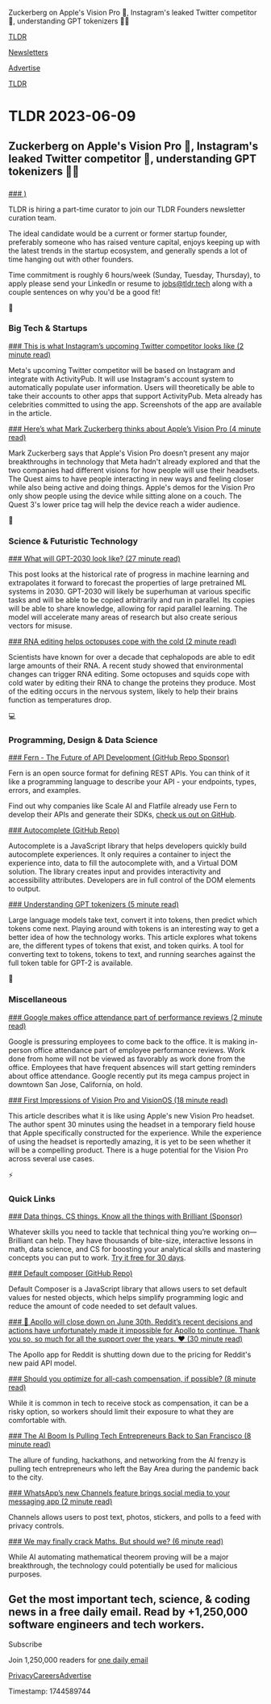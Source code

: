 Zuckerberg on Apple's Vision Pro 🥽, Instagram's leaked Twitter competitor 📱, understanding GPT tokenizers 👨‍💻

[TLDR](/)

[Newsletters](/newsletters)

[Advertise](https://advertise.tldr.tech/)

[TLDR](/)

# TLDR 2023-06-09

## Zuckerberg on Apple's Vision Pro 🥽, Instagram's leaked Twitter competitor 📱, understanding GPT tokenizers 👨‍💻

### 

[### )](https://tldr.tech/jobs/tldr-founder-newsletter-curator/519)

TLDR is hiring a part-time curator to join our TLDR Founders newsletter curation team.

The ideal candidate would be a current or former startup founder, preferably someone who has raised venture capital, enjoys keeping up with the latest trends in the startup ecosystem, and generally spends a lot of time hanging out with other founders.

Time commitment is roughly 6 hours/week (Sunday, Tuesday, Thursday), to apply please send your LinkedIn or resume to <jobs@tldr.tech> along with a couple sentences on why you'd be a good fit!

📱

### Big Tech & Startups

[### This is what Instagram’s upcoming Twitter competitor looks like (2 minute read)](https://www.theverge.com/2023/6/8/23754304/instagram-meta-twitter-competitor-threads-activitypub?utm_source=tldrnewsletter)

Meta's upcoming Twitter competitor will be based on Instagram and integrate with ActivityPub. It will use Instagram's account system to automatically populate user information. Users will theoretically be able to take their accounts to other apps that support ActivityPub. Meta already has celebrities committed to using the app. Screenshots of the app are available in the article.

[### Here’s what Mark Zuckerberg thinks about Apple’s Vision Pro (4 minute read)](https://www.theverge.com/2023/6/8/23754239/mark-zuckerberg-meta-apple-vision-pro-headset?utm_source=tldrnewsletter)

Mark Zuckerberg says that Apple's Vision Pro doesn’t present any major breakthroughs in technology that Meta hadn't already explored and that the two companies had different visions for how people will use their headsets. The Quest aims to have people interacting in new ways and feeling closer while also being active and doing things. Apple's demos for the Vision Pro only show people using the device while sitting alone on a couch. The Quest 3's lower price tag will help the device reach a wider audience.

🚀

### Science & Futuristic Technology

[### What will GPT-2030 look like? (27 minute read)](https://bounded-regret.ghost.io/what-will-gpt-2030-look-like/?utm_source=tldrnewsletter)

This post looks at the historical rate of progress in machine learning and extrapolates it forward to forecast the properties of large pretrained ML systems in 2030. GPT-2030 will likely be superhuman at various specific tasks and will be able to be copied arbitrarily and run in parallel. Its copies will be able to share knowledge, allowing for rapid parallel learning. The model will accelerate many areas of research but also create serious vectors for misuse.

[### RNA editing helps octopuses cope with the cold (2 minute read)](https://www.sciencenews.org/article/rna-editing-octopus-dna-cold-protein?utm_source=tldrnewsletter)

Scientists have known for over a decade that cephalopods are able to edit large amounts of their RNA. A recent study showed that environmental changes can trigger RNA editing. Some octopuses and squids cope with cold water by editing their RNA to change the proteins they produce. Most of the editing occurs in the nervous system, likely to help their brains function as temperatures drop.

💻

### Programming, Design & Data Science

[### Fern - The Future of API Development (GitHub Repo Sponsor)](https://github.com/fern-api/fern?utm_source=tldr)

Fern is an open source format for defining REST APIs. You can think of it like a programming language to describe your API - your endpoints, types, errors, and examples.

Find out why companies like Scale AI and Flatfile already use Fern to develop their APIs and generate their SDKs, [check us out on GitHub](https://github.com/fern-api/fern?utm_source=tldr).

[### Autocomplete (GitHub Repo)](https://github.com/algolia/autocomplete?utm_source=tldrnewsletter)

Autocomplete is a JavaScript library that helps developers quickly build autocomplete experiences. It only requires a container to inject the experience into, data to fill the autocomplete with, and a Virtual DOM solution. The library creates input and provides interactivity and accessibility attributes. Developers are in full control of the DOM elements to output.

[### Understanding GPT tokenizers (5 minute read)](https://simonwillison.net/2023/Jun/8/gpt-tokenizers/?utm_source=tldrnewsletter)

Large language models take text, convert it into tokens, then predict which tokens come next. Playing around with tokens is an interesting way to get a better idea of how the technology works. This article explores what tokens are, the different types of tokens that exist, and token quirks. A tool for converting text to tokens, tokens to text, and running searches against the full token table for GPT-2 is available.

🎁

### Miscellaneous

[### Google makes office attendance part of performance reviews (2 minute read)](https://arstechnica.com/google/2023/06/google-makes-office-attendance-part-of-performance-reviews/?utm_source=tldrnewsletter)

Google is pressuring employees to come back to the office. It is making in-person office attendance part of employee performance reviews. Work done from home will not be viewed as favorably as work done from the office. Employees that have frequent absences will start getting reminders about office attendance. Google recently put its mega campus project in downtown San Jose, California, on hold.

[### First Impressions of Vision Pro and VisionOS (18 minute read)](https://daringfireball.net/2023/06/first_impressions_of_vision_pro_and_visionos?utm_source=tldrnewsletter)

This article describes what it is like using Apple's new Vision Pro headset. The author spent 30 minutes using the headset in a temporary field house that Apple specifically constructed for the experience. While the experience of using the headset is reportedly amazing, it is yet to be seen whether it will be a compelling product. There is a huge potential for the Vision Pro across several use cases.

⚡

### Quick Links

[### Data things. CS things. Know all the things with Brilliant (Sponsor)](https://brilliant.org/tldrtech/)

Whatever skills you need to tackle that technical thing you’re working on—Brilliant can help. They have thousands of bite-size, interactive lessons in math, data science, and CS for boosting your analytical skills and mastering concepts you can put to work. [Try it free for 30 days](https://brilliant.org/tldrtech/).

[### Default composer (GitHub Repo)](https://github.com/aralroca/default-composer?utm_source=tldrnewsletter)

Default Composer is a JavaScript library that allows users to set default values for nested objects, which helps simplify programming logic and reduce the amount of code needed to set default values.

[### 📣 Apollo will close down on June 30th. Reddit’s recent decisions and actions have unfortunately made it impossible for Apollo to continue. Thank you so, so much for all the support over the years. ❤️ (30 minute read)](https://old.reddit.com/r/apolloapp/comments/144f6xm/apollo_will_close_down_on_june_30th_reddits/?utm_source=tldrnewsletter)

The Apollo app for Reddit is shutting down due to the pricing for Reddit's new paid API model.

[### Should you optimize for all-cash compensation, if possible? (8 minute read)](https://blog.pragmaticengineer.com/should-you-optimize-for-all-cash-compensation/?utm_source=tldrnewsletter)

While it is common in tech to receive stock as compensation, it can be a risky option, so workers should limit their exposure to what they are comfortable with.

[### The AI Boom Is Pulling Tech Entrepreneurs Back to San Francisco (8 minute read)](https://archive.ph/41F17?utm_source=tldrnewsletter)

The allure of funding, hackathons, and networking from the AI frenzy is pulling tech entrepreneurs who left the Bay Area during the pandemic back to the city.

[### WhatsApp’s new Channels feature brings social media to your messaging app (2 minute read)](https://www.theverge.com/2023/6/8/23753404/whatsapp-channels-broadcasts-app?utm_source=tldrnewsletter)

Channels allows users to post text, photos, stickers, and polls to a feed with privacy controls.

[### We may finally crack Maths. But should we? (6 minute read)](https://www.inference.vc/we-may-finally-crack-maths-but-should-we/?utm_source=tldrnewsletter)

While AI automating mathematical theorem proving will be a major breakthrough, the technology could potentially be used for malicious purposes.

## Get the most important tech, science, & coding news in a free daily email. Read by +1,250,000 software engineers and tech workers.

Subscribe

Join 1,250,000 readers for [one daily email](/api/latest/tech)

[Privacy](/privacy)[Careers](https://jobs.ashbyhq.com/tldr.tech)[Advertise](/tech/advertise)

Timestamp: 1744589744